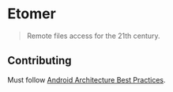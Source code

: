 # Etomer
> Remote files access for the 21th century.

## Contributing
Must follow [Android Architecture Best Practices](https://developer.android.com/topic/architecture/recommendations).
